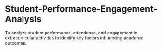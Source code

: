 # Student-Performance-Engagement-Analysis
To analyze student performance, attendance, and engagement in extracurricular activities to identify key factors influencing academic outcomes.
